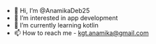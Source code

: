 - 👋 Hi, I’m @AnamikaDeb25
- 👀 I’m interested in app development
- 🌱 I’m currently learning kotlin
- 📫 How to reach me - kgt.anamika@gmail.com

<!---
AnamikaDeb25/AnamikaDeb25 is a ✨ special ✨ repository because its `README.md` (this file) appears on your GitHub profile.
You can click the Preview link to take a look at your changes.
--->
